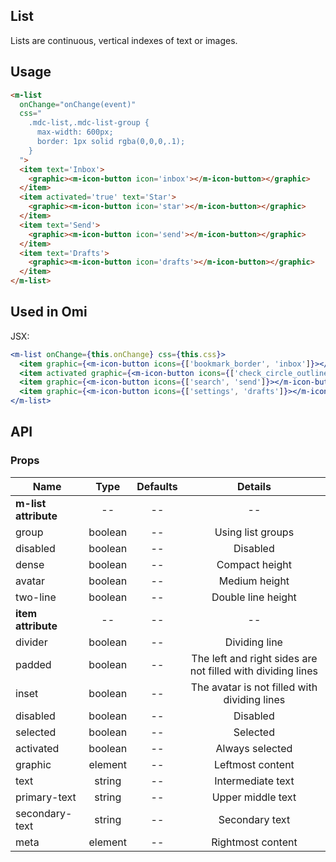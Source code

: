 ## List

Lists are continuous, vertical indexes of text or images.

## Usage

```html
<m-list
  onChange="onChange(event)"
  css="
    .mdc-list,.mdc-list-group {
      max-width: 600px;
      border: 1px solid rgba(0,0,0,.1);
    }
  ">
  <item text='Inbox'>
    <graphic><m-icon-button icon='inbox'></m-icon-button></graphic>
  </item>
  <item activated='true' text='Star'>
    <graphic><m-icon-button icon='star'></m-icon-button></graphic>
  </item>
  <item text='Send'>
    <graphic><m-icon-button icon='send'></m-icon-button></graphic>
  </item>
  <item text='Drafts'>
    <graphic><m-icon-button icon='drafts'></m-icon-button></graphic>
  </item>
</m-list>
```

## Used in Omi

JSX:

```jsx
<m-list onChange={this.onChange} css={this.css}>
  <item graphic={<m-icon-button icons={['bookmark_border', 'inbox']}></m-icon-button>}>Inbox</item>
  <item activated graphic={<m-icon-button icons={['check_circle_outline', 'star']}></m-icon-button>}>Star</item>
  <item graphic={<m-icon-button icons={['search', 'send']}></m-icon-button>}>Send</item>
  <item graphic={<m-icon-button icons={['settings', 'drafts']}></m-icon-button>}>Drafts</item>
</m-list>
```

## API

### Props

|  **Name**  | **Type**        | **Defaults**  | **Details**  |
| ------------- |:-------------:|:-----:|:-------------:|
| **m-list attribute** | -- | -- | -- |
| group | boolean | -- | Using list groups |
| disabled | boolean | -- | Disabled |
| dense | boolean | -- | Compact height |
| avatar | boolean | -- | Medium height |
| two-line | boolean | -- | Double line height |
| **item attribute** | -- | -- | -- |
| divider | boolean | -- | Dividing line |
| padded | boolean | -- | The left and right sides are not filled with dividing lines |
| inset | boolean | -- | The avatar is not filled with dividing lines |
| disabled | boolean | -- | Disabled |
| selected | boolean | -- | Selected |
| activated | boolean | -- | Always selected |
| graphic | element | -- | Leftmost content |
| text | string | -- | Intermediate text |
| primary-text | string | -- | Upper middle text |
| secondary-text | string | -- | Secondary text |
| meta | element | -- | Rightmost content |
